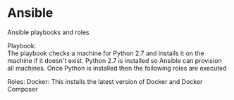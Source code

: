 # Ansible
Ansible playbooks and roles

Playbook:  
  The playbook checks a machine for Python 2.7 and installs it on the machine 
  if it doesn't exist.  Python 2.7 is installed so Ansible can provision all machines.
  Once Python is installed then the following roles are executed
  
Roles:
  Docker: This installs the latest version of Docker and Docker Composer
